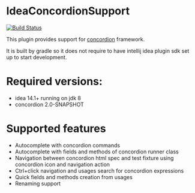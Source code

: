# IdeaConcordionSupport

[![Build Status](https://travis-ci.org/gmandnepr/IdeaConcordionSupport.svg)](https://travis-ci.org/gmandnepr/IdeaConcordionSupport)

This plugin provides support for [concordion](http://concordion.org/) framework.

It is built by gradle so it does not require to have intellij idea plugin sdk set up to start development.

# Required versions:

 - idea 14.1+ running on jdk 8
 - concordion 2.0-SNAPSHOT

# Supported features

 - Autocomplete with concordion commands
 - Autocomplete with fields and methods of concordion runner class
 - Navigation between concordion html spec and test fixture using concordion icon and navigation action
 - Ctrl+click navigation and usages search for concordion expressions
 - Quick fields and methods creation from usages
 - Renaming support

